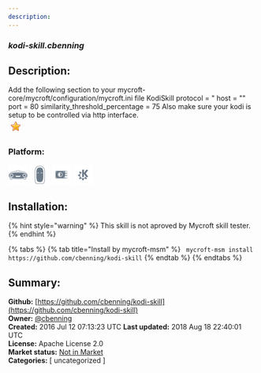 ```yaml
---
description: 
---
```


### _kodi-skill.cbenning_  
## Description:  
Add the following section to your mycroft-core/mycroft/configuration/mycroft.ini file
KodiSkill
protocol = "
host = ""
port = 80
similarity_threshold_percentage = 75
Also make sure your kodi is setup to be controlled via http interface.  
![](../.gitbook/assets/star.png)  
  
### Platform:  
 ![Mark I](../.gitbook/assets/mark-1-icon.png)  ![Mark II](../.gitbook/assets/mark-2-icon.png)  ![Picroft](../.gitbook/assets/picroft-icon.png)  ![plasmoid](../.gitbook/assets/kde.png)   
## Installation:  
{% hint style="warning" %}
This skill is not aproved by Mycroft skill tester.
{% endhint %}
    
{% tabs %}
{% tab title="Install by mycroft-msm" %}
``` mycroft-msm install https://github.com/cbenning/kodi-skill```
{% endtab %}
  {% endtabs %}
    
## Summary:  
**Github:** [https://github.com/cbenning/kodi-skill](https://github.com/cbenning/kodi-skill)  
**Owner:** [@cbenning](https://github.com/cbenning)  
**Created:** 2016 Jul 12 07:13:23 UTC  **Last updated:** 2018 Aug 18 22:40:01 UTC  
**License:** Apache License 2.0  
**Market status:** [Not in Market](https://market.mycroft.ai/skill/)  
**Categories:** [ uncategorized ]   
